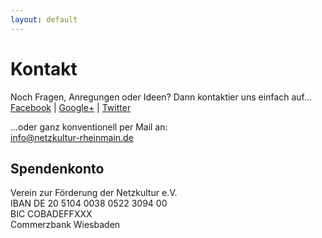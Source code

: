 ```yaml
---
layout: default
---
```


# Kontakt

Noch Fragen, Anregungen oder Ideen? Dann kontaktier uns einfach auf...  
[Facebook](http://www.facebook.com/BarCampRheinMain) | [Google+](https://plus.google.com/u/0/106777532284423884475/posts) | [Twitter](https://twitter.com/bc_rm)

...oder ganz konventionell per Mail an:  
[info@netzkultur-rheinmain.de](mailto:info@netzkultur-rheinmain.de)

## Spendenkonto

Verein zur Förderung der Netzkultur e.V.  
IBAN DE 20 5104 0038 0522 3094 00  
BIC COBADEFFXXX  
Commerzbank Wiesbaden

